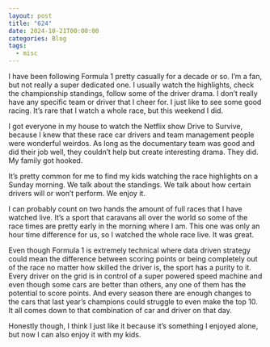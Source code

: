 ```yaml
---
layout: post
title: "624"
date: 2024-10-21T00:00:00
categories: Blog
tags:
  - misc
---
```


I have been following Formula 1 pretty casually for a decade or so. I’m a fan, but not really a super dedicated one. I usually watch the highlights, check the championship standings, follow some of the driver drama. I don’t really have any specific team or driver that I cheer for. I just like to see some good racing. It’s rare that I watch a whole race, but this weekend I did.

I got everyone in my house to watch the Netflix show Drive to Survive, because I knew that these race car drivers and team management people were wonderful weirdos. As long as the documentary team was good and did their job well, they couldn’t help but create interesting drama. They did. My family got hooked.

It’s pretty common for me to find my kids watching the race highlights on a Sunday morning. We talk about the standings. We talk about how certain drivers will or won’t perform. We enjoy it. 

I can probably count on two hands the amount of full races that I have watched live. It’s a sport that caravans all over the world so some of the race times are pretty early in the morning where I am. This one was only an hour time difference for us, so I watched the whole race live. It was great.

Even though Formula 1 is extremely technical where data driven strategy could mean the difference between scoring points or being completely out of the race no matter how skilled the driver is, the sport has a purity to it. Every driver on the grid is in control of a super powered speed machine and even though some cars are better than others, any one of them has the potential to score points. And every season there are enough changes to the cars that last year’s champions could struggle to even make the top 10. It all comes down to that combination of car and driver on that day. 

Honestly though, I think I just like it because it’s something I enjoyed alone, but now I can also enjoy it with my kids. 